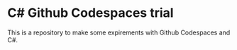 # C# Github Codespaces trial

This is a repository to make some expirements with Github Codespaces and C#.